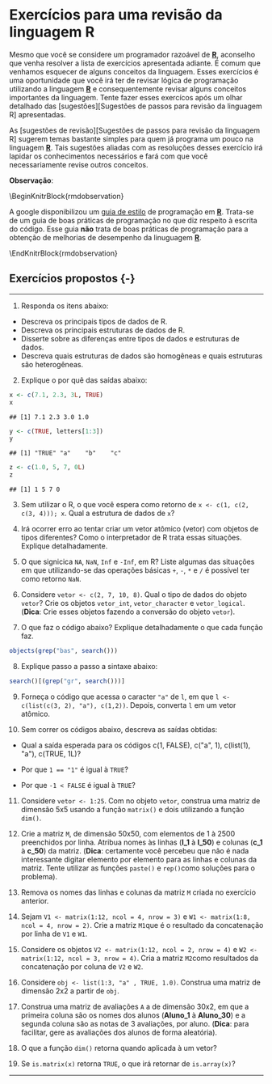 # Exercícios para uma revisão da linguagem R 

Mesmo que você se considere um programador razoável de [**R**](https://www.r-project.org/about.html), aconselho que venha resolver a lista de exercícios apresentada adiante. É comum que venhamos esquecer de alguns conceitos da linguagem. Esses exercícios é uma oportunidade que você irá ter de revisar lógica de programação utilizando a linguagem [**R**](https://www.r-project.org/about.html) e consequentemente revisar alguns conceitos importantes da linguagem. Tente fazer esses exercícos após um olhar detalhado das [sugestões][Sugestões de passos para revisão da linguagem R] apresentadas. 

As [sugestões de revisão][Sugestões de passos para revisão da linguagem R] sugerem temas bastante simples para quem já programa  um pouco na linguagem [**R**](https://www.r-project.org/about.html). Tais sugestões aliadas com as resoluções desses exercício irá lapidar os conhecimentos necessários e fará com que você necessariamente revise outros conceitos.

**Observação**:

\BeginKnitrBlock{rmdobservation}<div class="rmdobservation"><div class=text-justify>
A google disponibilizou um [guia de estilo](https://google.github.io/styleguide/Rguide.xml) de programação em [**R**](https://www.r-project.org/about.html). Trata-se de um guia de boas práticas de programação no que diz respeito à escrita do código. Esse guia **não** trata de boas práticas de programação para a obtenção de melhorias de desempenho da linuguagem [**R**](https://www.r-project.org/about.html).
</div></div>\EndKnitrBlock{rmdobservation}

## Exercícios propostos {-}

-----

1. Responda os itens abaixo:

  - Descreva os principais tipos de dados de R.
  - Descreva os principais estruturas de dados de R.
  - Disserte sobre as diferenças entre tipos de dados e estruturas de dados.
  - Descreva quais estruturas de dados são homogêneas e quais estruturas são heterogêneas.

2. Explique o por quê das saídas abaixo:


```r
x <- c(7.1, 2.3, 3L, TRUE)
x
```

```
## [1] 7.1 2.3 3.0 1.0
```

```r
y <- c(TRUE, letters[1:3])
y
```

```
## [1] "TRUE" "a"    "b"    "c"
```

```r
z <- c(1.0, 5, 7, 0L)
z
```

```
## [1] 1 5 7 0
```

3. Sem utilizar o R, o que você espera como retorno de `x <- c(1, c(2, c(3, 4))); x`. Qual a estrutura de dados de `x`?


4. Irá ocorrer erro ao tentar criar um vetor atômico (vetor) com objetos de tipos diferentes? Como o interpretador de R trata essas situações. Explique detalhadamente.

5. O que signicica `NA`, `NaN`, `Inf` e `-Inf`, em R? Liste algumas das situações em que utilizando-se das operações básicas `+`, `-`, `*` e `/` é possível ter como retorno `NaN`.

6. Considere `vetor <- c(2, 7, 10, 8)`. Qual o tipo de dados do objeto `vetor`? Crie os objetos `vetor_int`, `vetor_character` e `vetor_logical`. (**Dica**: Crie esses objetos fazendo a conversão do objeto `vetor`).


7. O que faz o código abaixo? Explique detalhadamente o que cada função faz.

```r
objects(grep("bas", search()))
```

8. Explique passo a passo a sintaxe abaixo:

```r
search()[(grep("gr", search()))]
```

9. Forneça o código que acessa o caracter `"a"` de `l`, em que `l <- c(list(c(3, 2), "a"), c(1,2))`. Depois, converta `l` em um vetor atômico.

10. Sem correr os códigos abaixo, descreva as saídas obtidas:

  - Qual a saída esperada para os códigos c(1, FALSE), c("a", 1), c(list(1), "a"), c(TRUE, 1L)?
  
  - Por que `1 == "1"` é igual à `TRUE`?
  
  - Por que `-1 < FALSE` é igual à `TRUE`?
  
11. Considere `vetor <- 1:25`. Com no objeto `vetor`, construa uma matriz de dimensão 5x5 usando a função `matrix()` e dois utilizando a função `dim()`.

12. Crie a matriz `M`, de dimensão 50x50, com elementos de 1 à 2500 preenchidos por linha. Atribua nomes às linhas (**l_1** à **l_50**) e colunas (**c_1** à **c_50**) da matriz. (**Dica**: certamente você percebeu que não é nada interessante digitar elemento por elemento para as linhas e colunas da matriz. Tente utilizar as funções `paste()` e  `rep()`como soluções para o problema).

13. Remova os nomes das linhas e colunas da matriz `M` criada no exercício anterior.

14. Sejam `V1 <- matrix(1:12, ncol = 4, nrow = 3)` e `W1 <- matrix(1:8, ncol = 4, nrow = 2)`. Crie a matriz `M1`que é o resultado da concatenação por linha de `V1` e `W1`.

15. Considere os objetos `V2 <- matrix(1:12, ncol = 2, nrow = 4)` e `W2 <- matrix(1:12, ncol = 3, nrow = 4)`. Cria a matriz `M2`como resultados da concatenação por coluna de `V2` e `W2`.

16. Considere `obj <- list(1:3, "a" , TRUE, 1.0)`. Construa uma matriz de dimensão 2x2 a partir de `obj`.

17. Construa uma matriz de avaliações `A` a de dimensão 30x2, em que a primeira coluna são os nomes dos alunos (**Aluno_1** à **Aluno_30**) e a segunda coluna são as notas de 3 avaliações, por aluno. (**Dica**: para facilitar, gere as avaliações dos alunos de forma aleatória).

18. O que a função `dim()` retorna quando aplicada à um vetor?

19. Se `is.matrix(x)` retorna `TRUE`, o que irá retornar de `is.array(x)`?

-----

